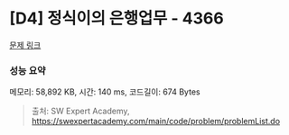 # [D4] 정식이의 은행업무 - 4366 

[문제 링크](https://swexpertacademy.com/main/code/problem/problemDetail.do?contestProbId=AWMeRLz6kC0DFAXd) 

### 성능 요약

메모리: 58,892 KB, 시간: 140 ms, 코드길이: 674 Bytes



> 출처: SW Expert Academy, https://swexpertacademy.com/main/code/problem/problemList.do